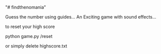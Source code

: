 "# findthenomania" 

Guess the number using guides...
An Exciting game with sound effects...

to reset your high score

python game.py /reset

or simply delete highscore.txt